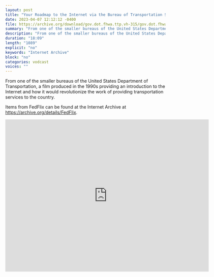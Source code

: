 ```yaml
---
layout: post
title: "Your Roadmap to the Internet via the Bureau of Transportation Statistics"
date: 2023-04-07 12:12:12 -0400
file: https://archive.org/download/gov.dot.fhwa.ttp.vh-315/gov.dot.fhwa.ttp.vh-315_512kb.mp4
summary: "From one of the smaller bureaus of the United States Department of Transportation, a film produced in the 1990s providing an introduction to the Internet and how it would revolutionize the work of providing transportation services to the country."
description: "From one of the smaller bureaus of the United States Department of Transportation, a film produced in the 1990s providing an introduction to the Internet and how it would revolutionize the work of providing transportation services to the country."
duration: "18:09"
length: "1089"
explicit: "no" 
keywords: "Internet Archive"
block: "no" 
categories: vodcast
voices: ""
---
```

From one of the smaller bureaus of the United States Department of Transportation, a film produced in the 1990s providing an introduction to the Internet and how it would revolutionize the work of providing transportation services to the country.

Items from FedFlix can be found at the Internet Archive at <https://archive.org/details/FedFlix>.

<iframe src="https://archive.org/embed/gov.dot.fhwa.ttp.vh-315" width="640" height="480" frameborder="0" webkitallowfullscreen="true" mozallowfullscreen="true" allowfullscreen></iframe>